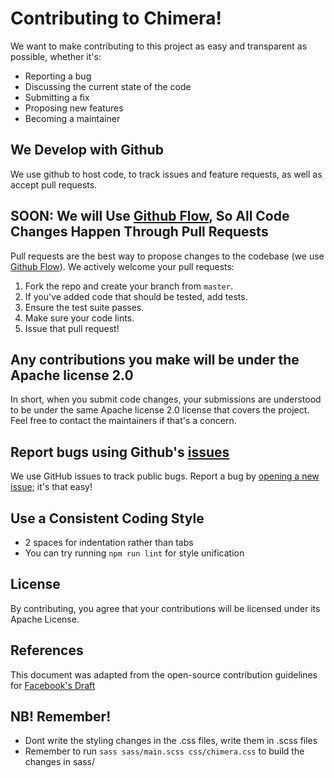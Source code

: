 # Contributing to Chimera!

We want to make contributing to this project as easy and transparent as possible, whether it's:

- Reporting a bug
- Discussing the current state of the code
- Submitting a fix
- Proposing new features
- Becoming a maintainer

## We Develop with Github

We use github to host code, to track issues and feature requests, as well as accept pull requests.

## SOON: We will Use [Github Flow](https://guides.github.com/introduction/flow/index.html), So All Code Changes Happen Through Pull Requests

Pull requests are the best way to propose changes to the codebase (we use [Github Flow](https://guides.github.com/introduction/flow/index.html)). We actively welcome your pull requests:

1. Fork the repo and create your branch from `master`.
2. If you've added code that should be tested, add tests.
3. Ensure the test suite passes.
4. Make sure your code lints.
5. Issue that pull request!

## Any contributions you make will be under the Apache license 2.0

In short, when you submit code changes, your submissions are understood to be under the same Apache license 2.0 license that covers the project. Feel free to contact the maintainers if that's a concern.

## Report bugs using Github's [issues](https://github.com/J0hans1/Chimera/issues)

We use GitHub issues to track public bugs. Report a bug by [opening a new issue](); it's that easy!

## Use a Consistent Coding Style

- 2 spaces for indentation rather than tabs
- You can try running `npm run lint` for style unification

## License

By contributing, you agree that your contributions will be licensed under its Apache License.

## References

This document was adapted from the open-source contribution guidelines for [Facebook's Draft](https://github.com/facebook/draft-js/blob/a9316a723f9e918afde44dea68b5f9f39b7d9b00/CONTRIBUTING.md)

## NB! Remember!

- Dont write the styling changes in the .css files, write them in .scss files
- Remember to run `sass sass/main.scss css/chimera.css` to build the changes in sass/
